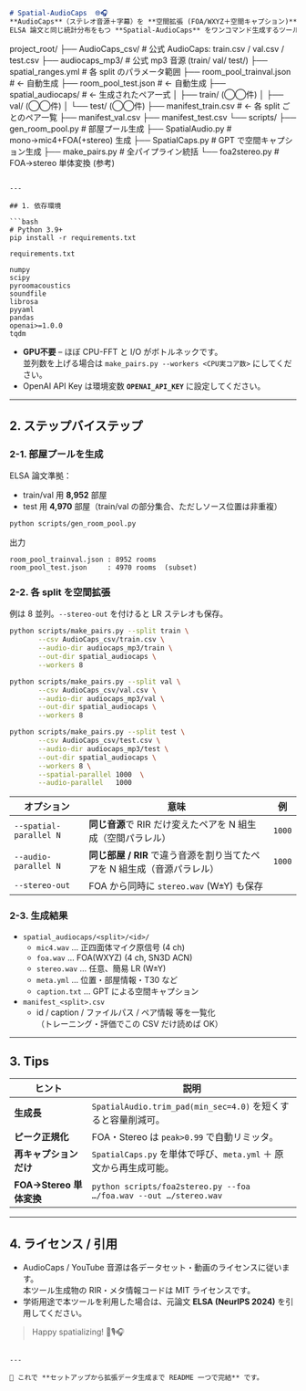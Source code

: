 

```markdown
# Spatial-AudioCaps  🌐🎧  
**AudioCaps**（ステレオ音源＋字幕）を **空間拡張 (FOA/WXYZ＋空間キャプション)** し、  
ELSA 論文と同じ統計分布をもつ **Spatial-AudioCaps** をワンコマンド生成するツール群です。

```
project_root/
├── AudioCaps_csv/       # 公式 AudioCaps: train.csv / val.csv / test.csv
├── audiocaps_mp3/       # 公式 mp3 音源 (train/ val/ test/)
├── spatial_ranges.yml   # 各 split のパラメータ範囲
├── room_pool_trainval.json  # ← 自動生成
├── room_pool_test.json      # ← 自動生成
├── spatial_audiocaps/       # ← 生成されたペア一式
│   ├── train/  (◯◯件)
│   ├── val/    (◯◯件)
│   └── test/   (◯◯件)
├── manifest_train.csv   # ← 各 split ごとのペア一覧
├── manifest_val.csv
├── manifest_test.csv
└── scripts/
    ├── gen_room_pool.py    # 部屋プール生成
    ├── SpatialAudio.py     # mono→mic4+FOA(+stereo) 生成
    ├── SpatialCaps.py      # GPT で空間キャプション生成
    ├── make_pairs.py       # 全パイプライン統括
    └── foa2stereo.py       # FOA→stereo 単体変換 (参考)
```

---

## 1. 依存環境

```bash
# Python 3.9+
pip install -r requirements.txt
```

`requirements.txt`

```
numpy
scipy
pyroomacoustics
soundfile
librosa
pyyaml
pandas
openai>=1.0.0
tqdm
```

* **GPU不要** – ほぼ CPU-FFT と I/O がボトルネックです。  
  並列数を上げる場合は `make_pairs.py --workers <CPU実コア数>` にしてください。
* OpenAI API Key は環境変数 **`OPENAI_API_KEY`** に設定してください。

---

## 2. ステップバイステップ

### 2-1. 部屋プールを生成  
ELSA 論文準拠：  
* train/val 用 **8,952** 部屋  
* test 用 **4,970** 部屋（train/val の部分集合、ただしソース位置は非重複）

```bash
python scripts/gen_room_pool.py
```
出力  
```
room_pool_trainval.json : 8952 rooms
room_pool_test.json     : 4970 rooms  (subset)
```

### 2-2. 各 split を空間拡張  
例は 8 並列。`--stereo-out` を付けると LR ステレオも保存。

```bash
python scripts/make_pairs.py --split train \
       --csv AudioCaps_csv/train.csv \
       --audio-dir audiocaps_mp3/train \
       --out-dir spatial_audiocaps \
       --workers 8

python scripts/make_pairs.py --split val \
       --csv AudioCaps_csv/val.csv \
       --audio-dir audiocaps_mp3/val \
       --out-dir spatial_audiocaps \
       --workers 8

python scripts/make_pairs.py --split test \
       --csv AudioCaps_csv/test.csv \
       --audio-dir audiocaps_mp3/test \
       --out-dir spatial_audiocaps \
       --workers 8 \
       --spatial-parallel 1000  \
       --audio-parallel   1000
```

| オプション               | 意味 | 例 |
|--------------------------|------|----|
| `--spatial-parallel N`   | **同じ音源**で RIR だけ変えたペアを N 組生成（空間パラレル） | `1000` |
| `--audio-parallel N`     | **同じ部屋 / RIR** で違う音源を割り当てたペアを N 組生成（音源パラレル） | `1000` |
| `--stereo-out`           | FOA から同時に `stereo.wav` (W±Y) も保存 | |

### 2-3. 生成結果

* `spatial_audiocaps/<split>/<id>/`
  * `mic4.wav` … 正四面体マイク原信号 (4 ch)
  * `foa.wav`  … FOA(WXYZ) (4 ch, SN3D ACN)
  * `stereo.wav` … 任意、簡易 LR (W±Y)
  * `meta.yml` … 位置・部屋情報・T30 など
  * `caption.txt` … GPT による空間キャプション
* `manifest_<split>.csv`
  * id / caption / ファイルパス / ペア情報 等を一覧化  
    （トレーニング・評価でこの CSV だけ読めば OK）

---

## 3. Tips

| ヒント | 説明 |
|--------|------|
| **生成長** | `SpatialAudio.trim_pad(min_sec=4.0)` を短くすると容量削減可。 |
| **ピーク正規化** | FOA・Stereo は `peak>0.99` で自動リミッタ。 |
| **再キャプションだけ** | `SpatialCaps.py` を単体で呼び、`meta.yml` ＋ 原文から再生成可能。 |
| **FOA→Stereo 単体変換** | `python scripts/foa2stereo.py --foa …/foa.wav --out …/stereo.wav` |

---

## 4. ライセンス / 引用

* AudioCaps / YouTube 音源は各データセット・動画のライセンスに従います。  
  本ツール生成物の RIR・メタ情報コードは MIT ライセンスです。
* 学術用途で本ツールを利用した場合は、元論文 **ELSA (NeurIPS 2024)** を引用してください。

> Happy spatializing! 📡🎙️🎧
```

---

🎉 これで **セットアップから拡張データ生成まで README 一つで完結** です。
